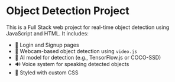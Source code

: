 # Object Detection Project

This is a Full Stack web project for real-time object detection using JavaScript and HTML. It includes:

- 🔐 Login and Signup pages
- 🎥 Webcam-based object detection using `video.js`
- 🧠 AI model for detection (e.g., TensorFlow.js or COCO-SSD)
- 🔊 Voice system for speaking detected objects
- 🎨 Styled with custom CSS



